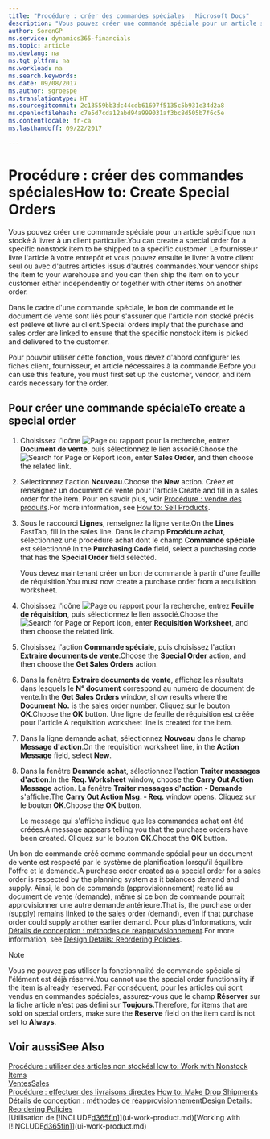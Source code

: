 ```yaml
---
title: "Procédure : créer des commandes spéciales | Microsoft Docs"
description: "Vous pouvez créer une commande spéciale pour un article spécifique non stocké à livrer à un client particulier. Le fournisseur livre l'article à votre entrepôt et vous pouvez ensuite le livrer à votre client seul ou avec d'autres articles issus d'autres commandes."
author: SorenGP
ms.service: dynamics365-financials
ms.topic: article
ms.devlang: na
ms.tgt_pltfrm: na
ms.workload: na
ms.search.keywords: 
ms.date: 09/08/2017
ms.author: sgroespe
ms.translationtype: HT
ms.sourcegitcommit: 2c13559bb3dc44cdb61697f5135c5b931e34d2a8
ms.openlocfilehash: c7e5d7cda12abd94a999031af3bc8d505b7f6c5e
ms.contentlocale: fr-ca
ms.lasthandoff: 09/22/2017

---
```

# <a name="how-to-create-special-orders"></a><span data-ttu-id="f9e8f-104">Procédure : créer des commandes spéciales</span><span class="sxs-lookup"><span data-stu-id="f9e8f-104">How to: Create Special Orders</span></span>
<span data-ttu-id="f9e8f-105">Vous pouvez créer une commande spéciale pour un article spécifique non stocké à livrer à un client particulier.</span><span class="sxs-lookup"><span data-stu-id="f9e8f-105">You can create a special order for a specific nonstock item to be shipped to a specific customer.</span></span> <span data-ttu-id="f9e8f-106">Le fournisseur livre l'article à votre entrepôt et vous pouvez ensuite le livrer à votre client seul ou avec d'autres articles issus d'autres commandes.</span><span class="sxs-lookup"><span data-stu-id="f9e8f-106">Your vendor ships the item to your warehouse and you can then ship the item on to your customer either independently or together with other items on another order.</span></span>  

<span data-ttu-id="f9e8f-107">Dans le cadre d'une commande spéciale, le bon de commande et le document de vente sont liés pour s'assurer que l'article non stocké précis est prélevé et livré au client.</span><span class="sxs-lookup"><span data-stu-id="f9e8f-107">Special orders imply that the purchase and sales order are linked to ensure that the specific nonstock item is picked and delivered to the customer.</span></span>  

<span data-ttu-id="f9e8f-108">Pour pouvoir utiliser cette fonction, vous devez d'abord configurer les fiches client, fournisseur, et article nécessaires à la commande.</span><span class="sxs-lookup"><span data-stu-id="f9e8f-108">Before you can use this feature, you must first set up the customer, vendor, and item cards necessary for the order.</span></span>  

## <a name="to-create-a-special-order"></a><span data-ttu-id="f9e8f-109">Pour créer une commande spéciale</span><span class="sxs-lookup"><span data-stu-id="f9e8f-109">To create a special order</span></span>  
1.  <span data-ttu-id="f9e8f-110">Choisissez l'icône ![Page ou rapport pour la recherche](media/ui-search/search_small.png "icône Page ou rapport pour la recherche"), entrez **Document de vente**, puis sélectionnez le lien associé.</span><span class="sxs-lookup"><span data-stu-id="f9e8f-110">Choose the ![Search for Page or Report](media/ui-search/search_small.png "Search for Page or Report icon") icon, enter **Sales Order**, and then choose the related link.</span></span>  
2. <span data-ttu-id="f9e8f-111">Sélectionnez l'action **Nouveau**.</span><span class="sxs-lookup"><span data-stu-id="f9e8f-111">Choose the **New** action.</span></span> <span data-ttu-id="f9e8f-112">Créez et renseignez un document de vente pour l'article.</span><span class="sxs-lookup"><span data-stu-id="f9e8f-112">Create and fill in a  sales order for the item.</span></span> <span data-ttu-id="f9e8f-113">Pour en savoir plus, voir [Procédure : vendre des produits](sales-how-sell-products.md).</span><span class="sxs-lookup"><span data-stu-id="f9e8f-113">For more information, see [How to: Sell Products](sales-how-sell-products.md).</span></span>
3.  <span data-ttu-id="f9e8f-114">Sous le raccourci **Lignes**, renseignez la ligne vente.</span><span class="sxs-lookup"><span data-stu-id="f9e8f-114">On the **Lines** FastTab, fill in the sales line.</span></span> <span data-ttu-id="f9e8f-115">Dans le champ **Procédure achat**, sélectionnez une procédure achat dont le champ **Commande spéciale** est sélectionné.</span><span class="sxs-lookup"><span data-stu-id="f9e8f-115">In the **Purchasing Code** field, select a purchasing code that has the **Special Order** field selected.</span></span>

    <span data-ttu-id="f9e8f-116">Vous devez maintenant créer un bon de commande à partir d'une feuille de réquisition.</span><span class="sxs-lookup"><span data-stu-id="f9e8f-116">You must now create a purchase order from a requisition worksheet.</span></span>  
4. <span data-ttu-id="f9e8f-117">Choisissez l'icône ![Page ou rapport pour la recherche](media/ui-search/search_small.png "icône Page ou rapport pour la recherche"), entrez **Feuille de réquisition**, puis sélectionnez le lien associé.</span><span class="sxs-lookup"><span data-stu-id="f9e8f-117">Choose the ![Search for Page or Report](media/ui-search/search_small.png "Search for Page or Report icon") icon, enter **Requisition Worksheet**, and then choose the related link.</span></span>  
5. <span data-ttu-id="f9e8f-118">Choisissez l'action **Commande spéciale**, puis choisissez l'action **Extraire documents de vente**.</span><span class="sxs-lookup"><span data-stu-id="f9e8f-118">Choose the **Special Order** action, and then choose the **Get Sales Orders** action.</span></span>  
6.  <span data-ttu-id="f9e8f-119">Dans la fenêtre **Extraire documents de vente**, affichez les résultats dans lesquels le **N° document** correspond au numéro de document de vente.</span><span class="sxs-lookup"><span data-stu-id="f9e8f-119">In the **Get Sales Orders** window, show results where the **Document No.** is the sales order number.</span></span> <span data-ttu-id="f9e8f-120">Cliquez sur le bouton **OK**.</span><span class="sxs-lookup"><span data-stu-id="f9e8f-120">Choose the **OK** button.</span></span> <span data-ttu-id="f9e8f-121">Une ligne de feuille de réquisition est créée pour l'article.</span><span class="sxs-lookup"><span data-stu-id="f9e8f-121">A requisition worksheet line is created for the item.</span></span>  
7.  <span data-ttu-id="f9e8f-122">Dans la ligne demande achat, sélectionnez **Nouveau** dans le champ **Message d'action**.</span><span class="sxs-lookup"><span data-stu-id="f9e8f-122">On the requisition worksheet line, in the **Action Message** field, select **New**.</span></span>  
8.  <span data-ttu-id="f9e8f-123">Dans la fenêtre **Demande achat**, sélectionnez l'action **Traiter messages d'action**.</span><span class="sxs-lookup"><span data-stu-id="f9e8f-123">In the **Req. Worksheet** window, choose the **Carry Out Action Message** action.</span></span> <span data-ttu-id="f9e8f-124">La fenêtre **Traiter messages d'action - Demande** s'affiche.</span><span class="sxs-lookup"><span data-stu-id="f9e8f-124">The **Carry Out Action Msg. - Req.** window opens.</span></span> <span data-ttu-id="f9e8f-125">Cliquez sur le bouton **OK**.</span><span class="sxs-lookup"><span data-stu-id="f9e8f-125">Choose the **OK** button.</span></span>  

    <span data-ttu-id="f9e8f-126">Le message qui s'affiche indique que les commandes achat ont été créées.</span><span class="sxs-lookup"><span data-stu-id="f9e8f-126">A message appears telling you that the purchase orders have been created.</span></span> <span data-ttu-id="f9e8f-127">Cliquez sur le bouton **OK**.</span><span class="sxs-lookup"><span data-stu-id="f9e8f-127">Choost the **OK** button.</span></span>  

<span data-ttu-id="f9e8f-128">Un bon de commande créé comme commande spécial pour un document de vente est respecté par le système de planification lorsqu'il équilibre l'offre et la demande.</span><span class="sxs-lookup"><span data-stu-id="f9e8f-128">A purchase order created as a special order for a sales order is respected by the planning system as it balances demand and supply.</span></span> <span data-ttu-id="f9e8f-129">Ainsi, le bon de commande (approvisionnement) reste lié au document de vente (demande), même si ce bon de commande pourrait approvisionner une autre demande antérieure.</span><span class="sxs-lookup"><span data-stu-id="f9e8f-129">That is, the purchase order (supply) remains linked to the sales order (demand), even if that purchase order could supply another earlier demand.</span></span> <span data-ttu-id="f9e8f-130">Pour plus d'informations, voir [Détails de conception : méthodes de réapprovisionnement](design-details-reservation-order-tracking-and-action-messaging.md).</span><span class="sxs-lookup"><span data-stu-id="f9e8f-130">For more information, see [Design Details: Reordering Policies](design-details-reservation-order-tracking-and-action-messaging.md).</span></span>  

> [!NOTE]  
>  <span data-ttu-id="f9e8f-131">Vous ne pouvez pas utiliser la fonctionnalité de commande spéciale si l'élément est déjà réservé.</span><span class="sxs-lookup"><span data-stu-id="f9e8f-131">You cannot use the special order functionality if the item is already reserved.</span></span> <span data-ttu-id="f9e8f-132">Par conséquent, pour les articles qui sont vendus en commandes spéciales, assurez\-vous que le champ **Réserver** sur la fiche article n'est pas défini sur **Toujours**.</span><span class="sxs-lookup"><span data-stu-id="f9e8f-132">Therefore, for items that are sold on special orders, make sure the **Reserve** field on the item card is not set to **Always**.</span></span>  

## <a name="see-also"></a><span data-ttu-id="f9e8f-133">Voir aussi</span><span class="sxs-lookup"><span data-stu-id="f9e8f-133">See Also</span></span>  
[<span data-ttu-id="f9e8f-134">Procédure : utiliser des articles non stockés</span><span class="sxs-lookup"><span data-stu-id="f9e8f-134">How to: Work with Nonstock Items</span></span>](inventory-how-work-nonstock-items.md)  
[<span data-ttu-id="f9e8f-135">Ventes</span><span class="sxs-lookup"><span data-stu-id="f9e8f-135">Sales</span></span>](sales-manage-sales.md)  
<span data-ttu-id="f9e8f-136">[Procédure : effectuer des livraisons directes](sales-how-drop-shipment.md) </span><span class="sxs-lookup"><span data-stu-id="f9e8f-136">[How to: Make Drop Shipments](sales-how-drop-shipment.md) </span></span>  
[<span data-ttu-id="f9e8f-137">Détails de conception : méthodes de réapprovisionnement</span><span class="sxs-lookup"><span data-stu-id="f9e8f-137">Design Details: Reordering Policies</span></span>](design-details-reservation-order-tracking-and-action-messaging.md)  
<span data-ttu-id="f9e8f-138">[Utilisation de [!INCLUDE[d365fin](includes/d365fin_md.md)]](ui-work-product.md)</span><span class="sxs-lookup"><span data-stu-id="f9e8f-138">[Working with [!INCLUDE[d365fin](includes/d365fin_md.md)]](ui-work-product.md)</span></span>

